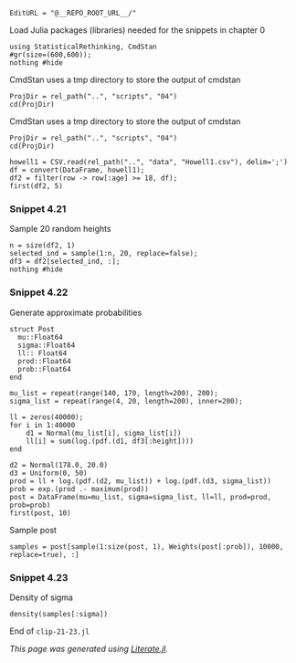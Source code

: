 ```@meta
EditURL = "@__REPO_ROOT_URL__/"
```

Load Julia packages (libraries) needed  for the snippets in chapter 0

```@example clip-21-23
using StatisticalRethinking, CmdStan
#gr(size=(600,600));
nothing #hide
```

CmdStan uses a tmp directory to store the output of cmdstan

```@example clip-21-23
ProjDir = rel_path("..", "scripts", "04")
cd(ProjDir)
```

CmdStan uses a tmp directory to store the output of cmdstan

```@example clip-21-23
ProjDir = rel_path("..", "scripts", "04")
cd(ProjDir)
```

```@example clip-21-23
howell1 = CSV.read(rel_path("..", "data", "Howell1.csv"), delim=';')
df = convert(DataFrame, howell1);
df2 = filter(row -> row[:age] >= 18, df);
first(df2, 5)
```

### Snippet 4.21

Sample 20 random heights

```@example clip-21-23
n = size(df2, 1)
selected_ind = sample(1:n, 20, replace=false);
df3 = df2[selected_ind, :];
nothing #hide
```

### Snippet 4.22

Generate approximate probabilities

```@example clip-21-23
struct Post
  mu::Float64
  sigma::Float64
  ll:: Float64
  prod::Float64
  prob::Float64
end

mu_list = repeat(range(140, 170, length=200), 200);
sigma_list = repeat(range(4, 20, length=200), inner=200);

ll = zeros(40000);
for i in 1:40000
    d1 = Normal(mu_list[i], sigma_list[i])
    ll[i] = sum(log.(pdf.(d1, df3[:height])))
end

d2 = Normal(178.0, 20.0)
d3 = Uniform(0, 50)
prod = ll + log.(pdf.(d2, mu_list)) + log.(pdf.(d3, sigma_list))
prob = exp.(prod .- maximum(prod))
post = DataFrame(mu=mu_list, sigma=sigma_list, ll=ll, prod=prod, prob=prob)
first(post, 10)
```

Sample post

```@example clip-21-23
samples = post[sample(1:size(post, 1), Weights(post[:prob]), 10000, replace=true), :]
```

### Snippet 4.23

Density of sigma

```@example clip-21-23
density(samples[:sigma])
```

End of `clip-21-23.jl`

*This page was generated using [Literate.jl](https://github.com/fredrikekre/Literate.jl).*

